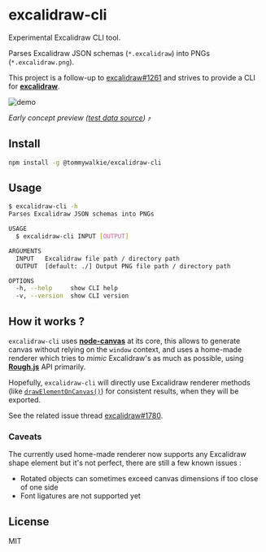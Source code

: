 # excalidraw-cli

Experimental Excalidraw CLI tool.

Parses Excalidraw JSON schemas (`*.excalidraw`) into PNGs (`*.excalidraw.png`).

This project is a follow-up to [excalidraw#1261](https://github.com/excalidraw/excalidraw/issues/1261) and strives to provide a CLI for **[excalidraw](https://github.com/excalidraw/excalidraw)**.

![demo](https://raw.githubusercontent.com/tommywalkie/excalidraw-cli/master/.github/assets/demo.gif)

_Early concept preview ([test data source]("https://github.com/tommywalkie/excalidraw-cli/blob/master/.github/assets/test.excalidraw"))_ ⤴️

## Install

```bash
npm install -g @tommywalkie/excalidraw-cli
```

## Usage

```bash
$ excalidraw-cli -h
Parses Excalidraw JSON schemas into PNGs

USAGE
  $ excalidraw-cli INPUT [OUTPUT]

ARGUMENTS
  INPUT   Excalidraw file path / directory path
  OUTPUT  [default: ./] Output PNG file path / directory path

OPTIONS
  -h, --help     show CLI help
  -v, --version  show CLI version
```

## How it works ?

`excalidraw-cli` uses **[node-canvas](https://github.com/Automattic/node-canvas)** at its core, this allows to generate canvas without relying on the `window` context, and uses a home-made renderer which tries to _mimic_ Excalidraw's as much as possible, using [**Rough.js**](https://roughjs.com/) API primarily.

Hopefully, `excalidraw-cli` will directly use Excalidraw renderer methods (like [`drawElementOnCanvas()`](https://github.com/excalidraw/excalidraw/blob/046c0818c5b39b78c70646b5f9a1c28f31787694/src/renderer/renderElement.ts#L86-L153)) for consistent results, when they will be exported. 

See the related issue thread [excalidraw#1780](https://github.com/excalidraw/excalidraw/issues/1780).

### Caveats

The currently used home-made renderer now supports any Excalidraw shape element but it's not perfect, there are still a few known issues :
- Rotated objects can sometimes exceed canvas dimensions if too close of one side
- Font ligatures are not supported yet

## License

MIT